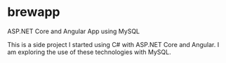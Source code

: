 # brewapp
ASP.NET Core and Angular App using MySQL

This is a side project I started using C# with ASP.NET Core and Angular. I am exploring the use of these technologies with MySQL. 
